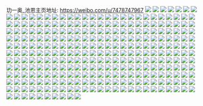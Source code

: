玏一奥_池恩主页地址: https://weibo.com/u/7478747967 
![](https://wx4.sinaimg.cn/mw2000/008a83Zdly1h9cxeq0rm1j30t30s844c.jpg) 
![](https://wx4.sinaimg.cn/mw2000/008a83Zdly1h9ai10pt4bj30u013z7bq.jpg) 
![](https://wx4.sinaimg.cn/mw2000/008a83Zdly1h96cc4tl8ij30u01sywkw.jpg) 
![](https://wx4.sinaimg.cn/mw2000/008a83Zdly1h96cc9srdsj30u01sy7dm.jpg) 
![](https://wx4.sinaimg.cn/mw2000/008a83Zdly1h95yrn9i0bj31400u0doo.jpg) 
![](https://wx4.sinaimg.cn/mw2000/008a83Zdly1h95yrnoq2kj30u01o013u.jpg) 
![](https://wx4.sinaimg.cn/mw2000/008a83Zdly1h8pgwfmqgtj30u0140ahd.jpg) 
![](https://wx4.sinaimg.cn/mw2000/008a83Zdly1h8pgxtqjojj30u0140k1p.jpg) 
![](https://wx4.sinaimg.cn/mw2000/008a83Zdly1h8pgwiet8uj30u0140n46.jpg) 
![](https://wx4.sinaimg.cn/mw2000/008a83Zdly1h8pgwjhhhpj30u0140q9p.jpg) 
![](https://wx4.sinaimg.cn/mw2000/008a83Zdly1h8njl3qw3cj30u00u077n.jpg) 
![](https://wx4.sinaimg.cn/mw2000/008a83Zdly1h8njl2kffrj30w50u0tkp.jpg) 
![](https://wx4.sinaimg.cn/mw2000/008a83Zdly1h8mhxf63d8j30u0140tde.jpg) 
![](https://wx4.sinaimg.cn/mw2000/008a83Zdly1h8k2qony9ej30u00u0tdp.jpg) 
![](https://wx4.sinaimg.cn/mw2000/008a83Zdly1h8k2qoyix8j30u0140452.jpg) 
![](https://wx4.sinaimg.cn/mw2000/008a83Zdly1h8k2qpcdicj30u00u0aer.jpg) 
![](https://wx4.sinaimg.cn/mw2000/008a83Zdly1h88m5lymkfj30u00u0afo.jpg) 
![](https://wx4.sinaimg.cn/mw2000/008a83Zdly1h88m5o2iwtj30u00u0ju8.jpg) 
![](https://wx4.sinaimg.cn/mw2000/008a83Zdly1h83bk1j63ij30u01syqah.jpg) 
![](https://wx4.sinaimg.cn/mw2000/008a83Zdly1h83blskub6j30u0140q8f.jpg) 
![](https://wx4.sinaimg.cn/mw2000/008a83Zdly1h83bmml6s0j30u01syqd4.jpg) 
![](https://wx4.sinaimg.cn/mw2000/008a83Zdly1h83bneoizjj30u01syjvz.jpg) 
![](https://wx4.sinaimg.cn/mw2000/008a83Zdly1h7vp7lxnwlj30u0140n3u.jpg) 
![](https://wx4.sinaimg.cn/mw2000/008a83Zdly1h7vp7ntmt3j30u0140jzk.jpg) 
![](https://wx4.sinaimg.cn/mw2000/008a83Zdly1h7npvamemuj30u01hcgxd.jpg) 
![](https://wx4.sinaimg.cn/mw2000/008a83Zdly1h7npvax1e9j30u0140aee.jpg) 
![](https://wx4.sinaimg.cn/mw2000/008a83Zdly1h7npvb7qvaj30u01hctje.jpg) 
![](https://wx4.sinaimg.cn/mw2000/008a83Zdly1h7npvbtx3ij30u01hcqa0.jpg) 
![](https://wx4.sinaimg.cn/mw2000/008a83Zdly1h7hhsk5zxqj30jm0epjrp.jpg) 
![](https://wx4.sinaimg.cn/mw2000/008a83Zdly1h6tom7i7yjj30u0140n52.jpg) 
![](https://wx4.sinaimg.cn/mw2000/008a83Zdly1h6tom75pcaj30u00u0dh4.jpg) 
![](https://wx4.sinaimg.cn/mw2000/008a83Zdly1h6tom8ie8bj30u0140wjx.jpg) 
![](https://wx4.sinaimg.cn/mw2000/008a83Zdly1h6sya9n390j30u0140td5.jpg) 
![](https://wx4.sinaimg.cn/mw2000/008a83Zdly1h6p10mcdkfj31900u00tm.jpg) 
![](https://wx4.sinaimg.cn/mw2000/008a83Zdly1h6p10n3djwj30u0124wfy.jpg) 
![](https://wx4.sinaimg.cn/mw2000/008a83Zdly1h6p10ng7qpj30u0124ta3.jpg) 
![](https://wx4.sinaimg.cn/mw2000/008a83Zdly1h6p10nyrh6j30u018wn0l.jpg) 
![](https://wx4.sinaimg.cn/mw2000/008a83Zdly1h6p10o7kurj30u018w0wc.jpg) 
![](https://wx4.sinaimg.cn/mw2000/008a83Zdly1h6p10lw36aj318w0u0myp.jpg) 
![](https://wx4.sinaimg.cn/mw2000/008a83Zdly1h6nwhww3emj31400u0k05.jpg) 
![](https://wx4.sinaimg.cn/mw2000/008a83Zdly1h6mnnp7sxxj30u00u0q7b.jpg) 
![](https://wx4.sinaimg.cn/mw2000/008a83Zdly1h62mnvrav8j30u0140go3.jpg) 
![](https://wx4.sinaimg.cn/mw2000/008a83Zdly1h62iu8ajkzj30wi0l2q6v.jpg) 
![](https://wx4.sinaimg.cn/mw2000/008a83Zdly1h62iu8syt6j30u018i490.jpg) 
![](https://wx4.sinaimg.cn/mw2000/008a83Zdly1h62iu9gcq4j30u0140taa.jpg) 
![](https://wx4.sinaimg.cn/mw2000/008a83Zdly1h5nkc1asyqj30tu0tuq9v.jpg) 
![](https://wx4.sinaimg.cn/mw2000/008a83Zdly1h5krkt1abyj30u00u0goj.jpg) 
![](https://wx4.sinaimg.cn/mw2000/008a83Zdly1h5krktaajej30u011idjv.jpg) 
![](https://wx4.sinaimg.cn/mw2000/008a83Zdly1h5exmku93gj30u00ss0vl.jpg) 
![](https://wx4.sinaimg.cn/mw2000/008a83Zdly1h56kecoro8j30u01hc15q.jpg) 
![](https://wx4.sinaimg.cn/mw2000/008a83Zdly1h556o4n9z9j30u0190dki.jpg) 
![](https://wx4.sinaimg.cn/mw2000/008a83Zdly1h556o4zb4lj30u0190agv.jpg) 
![](https://wx4.sinaimg.cn/mw2000/008a83Zdly1h556o5b00bj30u0190gon.jpg) 
![](https://wx4.sinaimg.cn/mw2000/008a83Zdly1h556o5x6t9j30u0190786.jpg) 
![](https://wx4.sinaimg.cn/mw2000/008a83Zdly1h556o66x98j31900u00ws.jpg) 
![](https://wx4.sinaimg.cn/mw2000/008a83Zdly1h54idgbe3jj30u011j41r.jpg) 
![](https://wx4.sinaimg.cn/mw2000/008a83Zdly1h54idh6sjdj30sd11x45u.jpg) 
![](https://wx4.sinaimg.cn/mw2000/008a83Zdly1h54idiinrcj32m20u0131.jpg) 
![](https://wx4.sinaimg.cn/mw2000/008a83Zdly1h4booydiafj32bu2c07wi.jpg) 
![](https://wx4.sinaimg.cn/mw2000/008a83Zdly1h4bop1ceyvj32c0340hdu.jpg) 
![](https://wx4.sinaimg.cn/mw2000/008a83Zdly1h4bootuxx4j31r0340hdu.jpg) 
![](https://wx4.sinaimg.cn/mw2000/008a83Zdly1h494z68syzj30u01407az.jpg) 
![](https://wx4.sinaimg.cn/mw2000/008a83Zdly1h45lvflodrj30u017gwpz.jpg) 
![](https://wx4.sinaimg.cn/mw2000/008a83Zdly1h45lvg4hzkj30u0140ail.jpg) 
![](https://wx4.sinaimg.cn/mw2000/008a83Zdly1h44ybbnc7cj30u0140wlf.jpg) 
![](https://wx4.sinaimg.cn/mw2000/008a83Zdly1h3snk9j8ntj30u10u0wlm.jpg) 
![](https://wx4.sinaimg.cn/mw2000/008a83Zdly1h3snka6emvj30u0162k45.jpg) 
![](https://wx4.sinaimg.cn/mw2000/008a83Zdly1h3cpe6mhj1j30u0140ahx.jpg) 
![](https://wx4.sinaimg.cn/mw2000/008a83Zdly1h2xg7rkrfrj30u014044c.jpg) 
![](https://wx4.sinaimg.cn/mw2000/008a83Zdly1h2xgbhkvynj30u014045r.jpg) 
![](https://wx4.sinaimg.cn/mw2000/008a83Zdly1h2xgbppt4pj30um0u0dm1.jpg) 
![](https://wx4.sinaimg.cn/mw2000/008a83Zdly1h2xgc16po3j30u013i49t.jpg) 
![](https://wx4.sinaimg.cn/mw2000/008a83Zdly1h2xgc3jjiyj31400u0tgn.jpg) 
![](https://wx4.sinaimg.cn/mw2000/008a83Zdly1h2v825zx98j30u01j44hg.jpg) 
![](https://wx4.sinaimg.cn/mw2000/008a83Zdly1h2v82avzw6j30og0ogtbg.jpg) 
![](https://wx4.sinaimg.cn/mw2000/008a83Zdly1h2v834wqh5j30u01hc7oq.jpg) 
![](https://wx4.sinaimg.cn/mw2000/008a83Zdly1h2pjuzfo0jj30u0140goz.jpg) 
![](https://wx4.sinaimg.cn/mw2000/008a83Zdly1h2pjuztxckj30u0140adl.jpg) 
![](https://wx4.sinaimg.cn/mw2000/008a83Zdly1h2pjv1h6dlj30u01hcgwb.jpg) 
![](https://wx4.sinaimg.cn/mw2000/008a83Zdly1h2nfg61jhlj30p60xktde.jpg) 
![](https://wx4.sinaimg.cn/mw2000/008a83Zdly1h2nfhcvwu6j30u014044z.jpg) 
![](https://wx4.sinaimg.cn/mw2000/008a83Zdly1h2nfda54npj30xg0u0jwq.jpg) 
![](https://wx4.sinaimg.cn/mw2000/008a83Zdly1h2nfhdev7cj30u0140al0.jpg) 
![](https://wx4.sinaimg.cn/mw2000/008a83Zdly1h2bk1d0nqsj30vk0u0goo.jpg) 
![](https://wx4.sinaimg.cn/mw2000/008a83Zdly1h1z3vbda6nj30tn0tngqn.jpg) 
![](https://wx4.sinaimg.cn/mw2000/008a83Zdly1h1z3vbrjn5j30u00u0age.jpg) 
![](https://wx4.sinaimg.cn/mw2000/008a83Zdly1h1z3vclssej30u00u0tb9.jpg) 
![](https://wx4.sinaimg.cn/mw2000/008a83Zdly1h1z3vehhekj30hf0hfdhs.jpg) 
![](https://wx4.sinaimg.cn/mw2000/008a83Zdly1h1vflbtp3fj30u0140tii.jpg) 
![](https://wx4.sinaimg.cn/mw2000/008a83Zdly1h0nqhfn8r2j30sg0sgmxf.jpg) 
![](https://wx4.sinaimg.cn/mw2000/008a83Zdly1h0j2907vy5j30u01syac8.jpg) 
![](https://wx4.sinaimg.cn/mw2000/008a83Zdly1h0j2912d3qj30u00usac9.jpg) 
![](https://wx4.sinaimg.cn/mw2000/008a83Zdly1h0gkea5di0j30u0190agl.jpg) 
![](https://wx4.sinaimg.cn/mw2000/008a83Zdly1h0gkeavgdpj30u00u0wjn.jpg) 
![](https://wx4.sinaimg.cn/mw2000/008a83Zdly1h0gkecjg29j30tu13uqeh.jpg) 
![](https://wx4.sinaimg.cn/mw2000/008a83Zdly1h09wvvuvbcj30u00u0af8.jpg) 
![](https://wx4.sinaimg.cn/mw2000/008a83Zdly1h09wvw2h74j30u0140457.jpg) 
![](https://wx4.sinaimg.cn/mw2000/008a83Zdly1h09wvwb34mj30u00u0afg.jpg) 
![](https://wx4.sinaimg.cn/mw2000/008a83Zdly1h03xr9v269j30u014079r.jpg) 
![](https://wx4.sinaimg.cn/mw2000/008a83Zdly1h00flrekojj31400u0jxu.jpg) 
![](https://wx4.sinaimg.cn/mw2000/008a83Zdly1h00fno05h4j30tu0tu43z.jpg) 
![](https://wx4.sinaimg.cn/mw2000/008a83Zdly1h00fnr7bwaj30ly0ly40v.jpg) 
![](https://wx4.sinaimg.cn/mw2000/008a83Zdly1h00gif330jj31410u0gwh.jpg) 
![](https://wx4.sinaimg.cn/mw2000/008a83Zdly1gzft0cs6ftj30u01hcdp5.jpg) 
![](https://wx4.sinaimg.cn/mw2000/008a83Zdly1gzft0d8gpbj30u01hc10h.jpg) 
![](https://wx4.sinaimg.cn/mw2000/008a83Zdly1gzft0dja2hj30u00u0dj3.jpg) 
![](https://wx4.sinaimg.cn/mw2000/008a83Zdly1gzc6py4yfpj30u00u0jte.jpg) 
![](https://wx4.sinaimg.cn/mw2000/008a83Zdly1gz8nfe4sn0j30u0150qag.jpg) 
![](https://wx4.sinaimg.cn/mw2000/008a83Zdly1gz8nfelvfgj30u0177ahs.jpg) 
![](https://wx4.sinaimg.cn/mw2000/008a83Zdly1gyx6r7tlp8j30u0140wnf.jpg) 
![](https://wx4.sinaimg.cn/mw2000/008a83Zdly1gyx6r8siwwj30u014r47s.jpg) 
![](https://wx4.sinaimg.cn/mw2000/008a83Zdly1gyx6rg8jhwj30u01syaes.jpg) 
![](https://wx4.sinaimg.cn/mw2000/008a83Zdly1gyvvyywqqfj30u01sy789.jpg) 
![](https://wx4.sinaimg.cn/mw2000/008a83Zdly1gyp1aptq9fj30hg0hg0uc.jpg) 
![](https://wx4.sinaimg.cn/mw2000/008a83Zdly1gyp1aro3n4j32c02c0u0y.jpg) 
![](https://wx4.sinaimg.cn/mw2000/008a83Zdly1gyp1apenjpj30l40fun28.jpg) 
![](https://wx4.sinaimg.cn/mw2000/008a83Zdly1gymvqle8jzj310d1chh4e.jpg) 
![](https://wx4.sinaimg.cn/mw2000/008a83Zdly1gymvqpm5z3j32c0340b2c.jpg) 
![](https://wx4.sinaimg.cn/mw2000/008a83Zdly1gygqpzdt8fj30u01407cy.jpg) 
![](https://wx4.sinaimg.cn/mw2000/008a83Zdly1gygqq3yc6oj31910u0n57.jpg) 
![](https://wx4.sinaimg.cn/mw2000/008a83Zdly1gygqq59ch0j30u00u00vq.jpg) 
![](https://wx4.sinaimg.cn/mw2000/008a83Zdly1gy5htmb0uoj31oe1oe7wi.jpg) 
![](https://wx4.sinaimg.cn/mw2000/008a83Zdly1gxzl0u8u5qj30u00u0afv.jpg) 
![](https://wx4.sinaimg.cn/mw2000/008a83Zdly1gw5rbar91aj32c02c0npd.jpg) 
![](https://wx4.sinaimg.cn/mw2000/008a83Zdly1gw5rb9r7ulj31fw1fwx0k.jpg) 
![](https://wx4.sinaimg.cn/mw2000/008a83Zdly1gw5rbbjihwj30wi10p0yn.jpg) 
![](https://wx4.sinaimg.cn/mw2000/008a83Zdly1gw5rbdntzsj30wi1yc4qp.jpg) 
![](https://wx4.sinaimg.cn/mw2000/008a83Zdly1gw5rbffafwj32c02c0kjm.jpg) 
![](https://wx4.sinaimg.cn/mw2000/008a83Zdly1gw5rc0yff7j30oi0s47c2.jpg) 
![](https://wx4.sinaimg.cn/mw2000/008a83Zdly1gw3ght5m3lj32c0340u0y.jpg) 
![](https://wx4.sinaimg.cn/mw2000/008a83Zdly1gw3ghrcvbbj32c02c0x6p.jpg) 
![](https://wx4.sinaimg.cn/mw2000/008a83Zdly1gw12vt66vqj30u0140h00.jpg) 
![](https://wx4.sinaimg.cn/mw2000/008a83Zdly1gw12vunvt5j30u00u0dn6.jpg) 
![](https://wx4.sinaimg.cn/mw2000/008a83Zdly1gw12vvbsmgj30u00u0dsr.jpg) 
![](https://wx4.sinaimg.cn/mw2000/008a83Zdly1gvbfen2eo3j62c02c04qq02.jpg) 
![](https://wx4.sinaimg.cn/mw2000/008a83Zdly1gvbfeomq1ej62c0340hdv02.jpg) 
![](https://wx4.sinaimg.cn/mw2000/008a83Zdly1gvbfepw6moj62c02c0npe02.jpg) 
![](https://wx4.sinaimg.cn/mw2000/008a83Zdly1gv87b9vykjj60u00u00z602.jpg) 
![](https://wx4.sinaimg.cn/mw2000/008a83Zdly1gv87banh20j60u00u07by02.jpg) 
![](https://wx4.sinaimg.cn/mw2000/008a83Zdly1gv87bb9jegj30u00u0jxg.jpg) 
![](https://wx4.sinaimg.cn/mw2000/008a83Zdly1gv6fy4v4t7j60u00u0qeg02.jpg) 
![](https://wx4.sinaimg.cn/mw2000/008a83Zdly1gv6fy5xveij60u0140nih02.jpg) 
![](https://wx4.sinaimg.cn/mw2000/008a83Zdly1gv6fy6e4dpj60u00u0tf602.jpg) 
![](https://wx4.sinaimg.cn/mw2000/008a83Zdly1gv6fylguw5j60u0140n7g02.jpg) 
![](https://wx4.sinaimg.cn/mw2000/008a83Zdly1gv3del3edij60u01407ac02.jpg) 
![](https://wx4.sinaimg.cn/mw2000/008a83Zdly1gv3dem5lrhj60u0140q8202.jpg) 
![](https://wx4.sinaimg.cn/mw2000/008a83Zdly1gv3den363qj60u01407cf02.jpg) 
![](https://wx4.sinaimg.cn/mw2000/008a83Zdly1gv3deo2yxxj60u01407ag02.jpg) 
![](https://wx4.sinaimg.cn/mw2000/008a83Zdly1gv3dffjdt1j60u0140n7102.jpg) 
![](https://wx4.sinaimg.cn/mw2000/008a83Zdly1gv3dfg4ouyj60u00u07cr02.jpg) 
![](https://wx4.sinaimg.cn/mw2000/008a83Zdly1gv2dqjpkfqj61410u0qc602.jpg) 
![](https://wx4.sinaimg.cn/mw2000/008a83Zdly1gv2dqkdhz5j31400u0jxo.jpg) 
![](https://wx4.sinaimg.cn/mw2000/008a83Zdly1gv2dqkulbcj60u0140akc02.jpg) 
![](https://wx4.sinaimg.cn/mw2000/008a83Zdly1gv2ds637ouj31400u0n86.jpg) 
![](https://wx4.sinaimg.cn/mw2000/008a83Zdly1gv2dte8co0j60u00u0aey02.jpg) 
![](https://wx4.sinaimg.cn/mw2000/008a83Zdly1guz05ehek3j61410u1ao902.jpg) 
![](https://wx4.sinaimg.cn/mw2000/008a83Zdly1guz05eut4rj60u00u0qbs02.jpg) 
![](https://wx4.sinaimg.cn/mw2000/008a83Zdly1guz05fl94xj60u00u07b302.jpg) 
![](https://wx4.sinaimg.cn/mw2000/008a83Zdly1guz05hzyogj60u0140qh602.jpg) 
![](https://wx4.sinaimg.cn/mw2000/008a83Zdly1guz05juz7ij61400u019g02.jpg) 
![](https://wx4.sinaimg.cn/mw2000/008a83Zdly1guz05nwm2xj30u00u0128.jpg) 
![](https://wx4.sinaimg.cn/mw2000/008a83Zdly1guz05dgtynj60u00u0tgc02.jpg) 
![](https://wx4.sinaimg.cn/mw2000/008a83Zdly1guz05grqp3j31400u0nar.jpg) 
![](https://wx4.sinaimg.cn/mw2000/008a83Zdly1guyb92k814j60u00u0jw402.jpg) 
![](https://wx4.sinaimg.cn/mw2000/008a83Zdly1guyb9301sxj60u00u0agj02.jpg) 
![](https://wx4.sinaimg.cn/mw2000/008a83Zdly1guyb93n9emj60tz1c0dk002.jpg) 
![](https://wx4.sinaimg.cn/mw2000/008a83Zdly1guyb94dzmej61400u0dr702.jpg) 
![](https://wx4.sinaimg.cn/mw2000/008a83Zdly1guyb952hi0j60u0140wpy02.jpg) 
![](https://wx4.sinaimg.cn/mw2000/008a83Zdly1guyb95ry9uj60u00u0n7e02.jpg) 
![](https://wx4.sinaimg.cn/mw2000/008a83Zdly1guyb9gd1xuj61400u0wnm02.jpg) 
![](https://wx4.sinaimg.cn/mw2000/008a83Zdly1guwjsbcr30j61400u0qi902.jpg) 
![](https://wx4.sinaimg.cn/mw2000/008a83Zdly1guwjsc4r97j61400u0k2e02.jpg) 
![](https://wx4.sinaimg.cn/mw2000/008a83Zdly1guwjscstv4j60u0140n9202.jpg) 
![](https://wx4.sinaimg.cn/mw2000/008a83Zdly1guwjsebtj4j60u014043002.jpg) 
![](https://wx4.sinaimg.cn/mw2000/008a83Zdly1guwjsf07u0j60u0140qbo02.jpg) 
![](https://wx4.sinaimg.cn/mw2000/008a83Zdly1guwjsfqiksj61400u0th502.jpg) 
![](https://wx4.sinaimg.cn/mw2000/008a83Zdly1guwjsgh197j60u0140ajh02.jpg) 
![](https://wx4.sinaimg.cn/mw2000/008a83Zdly1guwn13majxj60u014010n02.jpg) 
![](https://wx4.sinaimg.cn/mw2000/008a83Zdly1guwjs9q83vj60u0140dpt02.jpg) 
![](https://wx4.sinaimg.cn/mw2000/008a83Zdly1guqsniflz3j60u01syagu02.jpg) 
![](https://wx4.sinaimg.cn/mw2000/008a83Zdly1guqsnjf4rfj60rq0ua77j02.jpg) 
![](https://wx4.sinaimg.cn/mw2000/008a83Zdly1guqsnkdc0qj60u00u010e02.jpg) 
![](https://wx4.sinaimg.cn/mw2000/008a83Zdly1guqsnkmnx4j60u00u0wmc02.jpg) 
![](https://wx4.sinaimg.cn/mw2000/008a83Zdly1guqsni0gu5j60u0140n6t02.jpg) 
![](https://wx4.sinaimg.cn/mw2000/008a83Zdly1guqsnmp2o5j60u00u0tg602.jpg) 
![](https://wx4.sinaimg.cn/mw2000/008a83Zdly1guqsnnrf9lj60u00u0grk02.jpg) 
![](https://wx4.sinaimg.cn/mw2000/008a83Zdly1guqsnonudpj60u00u0drl02.jpg) 
![](https://wx4.sinaimg.cn/mw2000/008a83Zdly1guqsnow9nlj60u00u0amb02.jpg) 
![](https://wx4.sinaimg.cn/mw2000/008a83Zdly1guokfuimhcj62c0340b2b02.jpg) 
![](https://wx4.sinaimg.cn/mw2000/008a83Zdly1guokfqnb05j62c02c07wi02.jpg) 
![](https://wx4.sinaimg.cn/mw2000/008a83Zdly1guokfw81hhj62c02c0npd02.jpg) 
![](https://wx4.sinaimg.cn/mw2000/008a83Zdly1guokfyd4r1j61df1127ho02.jpg) 
![](https://wx4.sinaimg.cn/mw2000/008a83Zdly1guokgdp6mjj62c02c0kjl02.jpg) 
![](https://wx4.sinaimg.cn/mw2000/008a83Zdly1guokgg4zvkj62c02c0n0s02.jpg) 
![](https://wx4.sinaimg.cn/mw2000/008a83Zdly1gu9qg8x0e1j62c03401ky02.jpg) 
![](https://wx4.sinaimg.cn/mw2000/008a83Zdly1gu9qg9s5u3j62c02c0npd02.jpg) 
![](https://wx4.sinaimg.cn/mw2000/008a83Zdly1gttlfhmid4j32c02c0qre.jpg) 
![](https://wx4.sinaimg.cn/mw2000/008a83Zdly1gttlfmm4xej32c02c0hdu.jpg) 
![](https://wx4.sinaimg.cn/mw2000/008a83Zdly1gttlfnuel6j32c0340qv5.jpg) 
![](https://wx4.sinaimg.cn/mw2000/008a83Zdly1gttlfpey9hj32c03407wi.jpg) 
![](https://wx4.sinaimg.cn/mw2000/008a83Zdly1gttlfscqlaj31sg1sg1kx.jpg) 
![](https://wx4.sinaimg.cn/mw2000/008a83Zdly1gttlfe1bdxj32ds1sg7wh.jpg) 
![](https://wx4.sinaimg.cn/mw2000/008a83Zdly1gttlftcpyej32c02c0axt.jpg) 
![](https://wx4.sinaimg.cn/mw2000/008a83Zdly1gttlfuri4xj32c02c0b29.jpg) 
![](https://wx4.sinaimg.cn/mw2000/008a83Zdly1gttlfyoqsjj32c02c0e81.jpg) 
![](https://wx4.sinaimg.cn/mw2000/008a83Zdly1gtrd94kciqj32ds1sgb29.jpg) 
![](https://wx4.sinaimg.cn/mw2000/008a83Zdly1gtrd95mo8aj32c02c04qp.jpg) 
![](https://wx4.sinaimg.cn/mw2000/008a83Zdly1gtrd98dr2sj31sg1sge81.jpg) 
![](https://wx4.sinaimg.cn/mw2000/008a83Zdly1gtrd938gmej322z2rz7wh.jpg) 
![](https://wx4.sinaimg.cn/mw2000/008a83Zdly1gtpu9f9cajj32c02c01kx.jpg) 
![](https://wx4.sinaimg.cn/mw2000/008a83Zdly1gtpu9ire66j32c02c01kx.jpg) 
![](https://wx4.sinaimg.cn/mw2000/008a83Zdly1gtpu9hpzjwj31sg2dsb29.jpg) 
![](https://wx4.sinaimg.cn/mw2000/008a83Zdly1gtpu9kjxvsj32ds1sg7wh.jpg) 
![](https://wx4.sinaimg.cn/mw2000/008a83Zdly1gtl3sfor23j32c02c04qp.jpg) 
![](https://wx4.sinaimg.cn/mw2000/008a83Zdly1gtl3sgyc5rj31sc1sc4qp.jpg) 
![](https://wx4.sinaimg.cn/mw2000/008a83Zdly1gtl3siizhuj31sc1scki5.jpg) 
![](https://wx4.sinaimg.cn/mw2000/008a83Zdly1gtj40gga0ij30zp1blwrm.jpg) 
![](https://wx4.sinaimg.cn/mw2000/008a83Zdly1gtj40h88suj31zz1zz1kx.jpg) 
![](https://wx4.sinaimg.cn/mw2000/008a83Zdly1gtj40irbi4j32ds1sg4qp.jpg) 
![](https://wx4.sinaimg.cn/mw2000/008a83Zdly1gtj40kxf9oj32c03404qq.jpg) 
![](https://wx4.sinaimg.cn/mw2000/008a83Zdly1gtj40fnm18j30tu0tu482.jpg) 
![](https://wx4.sinaimg.cn/mw2000/008a83Zdly1gtj40s4sikj30mi0u0n5j.jpg) 
![](https://wx4.sinaimg.cn/mw2000/008a83Zdly1gtj40me7r1j32c02c0u0x.jpg) 
![](https://wx4.sinaimg.cn/mw2000/008a83Zdly1gsjemlf3uoj31sc1sc7wh.jpg) 
![](https://wx4.sinaimg.cn/mw2000/008a83Zdly1gsjemkip0yj31kw1kwe81.jpg) 
![](https://wx4.sinaimg.cn/mw2000/008a83Zdly1gr8vxoqmorj32c0340e81.jpg) 
![](https://wx4.sinaimg.cn/mw2000/008a83Zdly1gr8vxq0j3dj31sc2dsnpd.jpg) 
![](https://wx4.sinaimg.cn/mw2000/008a83Zdly1gr8vxrmsq0j327p2yab29.jpg) 
![](https://wx4.sinaimg.cn/mw2000/008a83Zdly1gr8vxu33mej33402c07wk.jpg) 
![](https://wx4.sinaimg.cn/mw2000/008a83Zdly1gr7wgbhqcbj32c02c0twb.jpg) 
![](https://wx4.sinaimg.cn/mw2000/008a83Zdly1gr7wgd0c78j32c02c0e70.jpg) 
![](https://wx4.sinaimg.cn/mw2000/008a83Zdly1gr7wgekoa0j32c02c0kjl.jpg) 
![](https://wx4.sinaimg.cn/mw2000/008a83Zdly1gr7wgoxmb2j32c02c0nk7.jpg) 
![](https://wx4.sinaimg.cn/mw2000/008a83Zdly1gr7wgqftxhj32c02c0npd.jpg) 
![](https://wx4.sinaimg.cn/mw2000/008a83Zdly1gr7wgufkpaj314e14en9p.jpg) 
![](https://wx4.sinaimg.cn/mw2000/008a83Zdly1gr7wpbswomj31w01w0x6q.jpg) 
![](https://wx4.sinaimg.cn/mw2000/008a83Zdly1gqhxrjmhroj31w01w0hdu.jpg) 
![](https://wx4.sinaimg.cn/mw2000/008a83Zdly1gqhxriljtvj31w01w07wh.jpg) 
![](https://wx4.sinaimg.cn/mw2000/008a83Zdly1gqhxrkl4etj31w01w0e81.jpg) 
![](https://wx4.sinaimg.cn/mw2000/008a83Zdly1gqhxrlole6j31w01w01jy.jpg) 
![](https://wx4.sinaimg.cn/mw2000/008a83Zdly1gqhxrmnor3j31w01w0u00.jpg) 
![](https://wx4.sinaimg.cn/mw2000/008a83Zdly1gqhxrn9mw4j31w01w0b29.jpg) 
![](https://wx4.sinaimg.cn/mw2000/008a83Zdly1gqhxrqlojdj31w01w0hdu.jpg) 
![](https://wx4.sinaimg.cn/mw2000/008a83Zdly1gqhxrri8b1j31w01w0e81.jpg) 
![](https://wx4.sinaimg.cn/mw2000/008a83Zdly1gqhxrsfic3j31px1vp4qp.jpg) 
![](https://wx4.sinaimg.cn/mw2000/008a83Zdly1gqhxrt8xxmj31w01w04qp.jpg) 
![](https://wx4.sinaimg.cn/mw2000/008a83Zdly1gqhxroz2jsj30ku112u0x.jpg) 
![](https://wx4.sinaimg.cn/mw2000/008a83Zdly1gp6sxbqp01j31em1emtvs.jpg) 
![](https://wx4.sinaimg.cn/mw2000/008a83Zdly1gp6sxerco3j32c02c04qp.jpg) 
![](https://wx4.sinaimg.cn/mw2000/008a83Zdly1gp6sxgs1rrj31w01w0dta.jpg) 
![](https://wx4.sinaimg.cn/mw2000/008a83Zdly1gp6sxjw9ocj32c0340kjm.jpg) 
![](https://wx4.sinaimg.cn/mw2000/008a83Zdly1gowklaot6ej31kw1kw4ki.jpg) 
![](https://wx4.sinaimg.cn/mw2000/008a83Zdly1gowklkrpkcj32c02c07wh.jpg) 
![](https://wx4.sinaimg.cn/mw2000/008a83Zdly1gowklbg43xj32c02c0gx6.jpg) 
![](https://wx4.sinaimg.cn/mw2000/008a83Zdly1gowklgo7x1j32c02c0qv5.jpg) 
![](https://wx4.sinaimg.cn/mw2000/008a83Zdly1gowkli8xkrj32c02c0ndy.jpg) 
![](https://wx4.sinaimg.cn/mw2000/008a83Zdly1gowkln9fssj32io1w0e81.jpg) 
![](https://wx4.sinaimg.cn/mw2000/008a83Zdly1gowklcn0k6j32c02c0aqt.jpg) 
![](https://wx4.sinaimg.cn/mw2000/008a83Zdly1gowkldwekej32c02c0ws0.jpg) 
![](https://wx4.sinaimg.cn/mw2000/008a83Zdly1gowklezw52j31w01w0u0x.jpg) 
![](https://wx4.sinaimg.cn/mw2000/008a83Zdly1gowklfkhnbj31w01w04qp.jpg) 
![](https://wx4.sinaimg.cn/mw2000/008a83Zdly1gowkloa0shj32c02c0kj4.jpg) 
![](https://wx4.sinaimg.cn/mw2000/008a83Zdly1gongqju8ywj32c02c0qv5.jpg) 
![](https://wx4.sinaimg.cn/mw2000/008a83Zdly1gongql891sj332g2aub29.jpg) 
![](https://wx4.sinaimg.cn/mw2000/008a83Zdly1gongqm9xv3j32c02c0qv5.jpg) 
![](https://wx4.sinaimg.cn/mw2000/008a83Zdly1gongqo56vnj32c0340e84.jpg) 
![](https://wx4.sinaimg.cn/mw2000/008a83Zdly1gongqpfi7vj32c02c0e82.jpg) 
![](https://wx4.sinaimg.cn/mw2000/008a83Zdly1gongqyndhpj30wi1yce8d.jpg) 
![](https://wx4.sinaimg.cn/mw2000/008a83Zdly1gongqzkwscj32c02c0hdt.jpg) 
![](https://wx4.sinaimg.cn/mw2000/008a83Zdly1gongr1exyxj32c02c01kx.jpg) 
![](https://wx4.sinaimg.cn/mw2000/008a83Zdly1gongr2hufhj32c02c0h16.jpg) 
![](https://wx4.sinaimg.cn/mw2000/008a83Zdly1gongr37qsej31ec11qao2.jpg) 
![](https://wx4.sinaimg.cn/mw2000/008a83Zdly1gongr3ltzaj32c02c04qp.jpg) 
![](https://wx4.sinaimg.cn/mw2000/008a83Zdly1gongr4u75rj32c02c0kek.jpg) 
![](https://wx4.sinaimg.cn/mw2000/008a83Zdly1gongr5xhq8j312c12c7gn.jpg) 
![](https://wx4.sinaimg.cn/mw2000/008a83Zdly1gongr69v2aj32c02c0tvc.jpg) 
![](https://wx4.sinaimg.cn/mw2000/008a83Zdly1gongr86v3ej32c02c0u0x.jpg) 
![](https://wx4.sinaimg.cn/mw2000/008a83Zdly1gohl5bmeotj32c02c0hdt.jpg) 
![](https://wx4.sinaimg.cn/mw2000/008a83Zdly1gohl5eoq35j32c02c0e81.jpg) 
![](https://wx4.sinaimg.cn/mw2000/008a83Zdly1gohl5gnr9bj32c02c07wi.jpg) 
![](https://wx4.sinaimg.cn/mw2000/008a83Zdly1gohl5jghlhj32c02c0qv5.jpg) 
![](https://wx4.sinaimg.cn/mw2000/008a83Zdly1gohl5k817uj32c02c0b29.jpg) 
![](https://wx4.sinaimg.cn/mw2000/008a83Zdly1gohl59l70sj32c02c0h3p.jpg) 
![](https://wx4.sinaimg.cn/mw2000/008a83Zdly1gohl5ls0owj32c02c07wh.jpg) 
![](https://wx4.sinaimg.cn/mw2000/008a83Zdly1gohl5n3im0j32c02c04qp.jpg) 
![](https://wx4.sinaimg.cn/mw2000/008a83Zdly1gohl5ok73gj31w01w01i9.jpg) 
![](https://wx4.sinaimg.cn/mw2000/008a83Zdly1giazt0usdtj30u00u0n3b.jpg) 
![](https://wx4.sinaimg.cn/mw2000/008a83Zdly1giazt3as1sj30u00u00y0.jpg) 
![](https://wx4.sinaimg.cn/mw2000/008a83Zdly1giazt40jn6j30u00u00y8.jpg) 
![](https://wx4.sinaimg.cn/mw2000/008a83Zdly1giazt6un5gj30u00u0tdy.jpg) 
![](https://wx4.sinaimg.cn/mw2000/008a83Zdly1giaztbdsb1j30u00u0aes.jpg) 
![](https://wx4.sinaimg.cn/mw2000/008a83Zdly1giaztf3x6cj30u00u0wns.jpg) 
